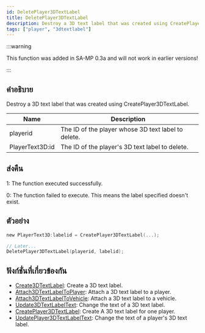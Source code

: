 ```yaml
---
id: DeletePlayer3DTextLabel
title: DeletePlayer3DTextLabel
description: Destroy a 3D text label that was created using CreatePlayer3DTextLabel.
tags: ["player", "3dtextlabel"]
---
```


:::warning

This function was added in SA-MP 0.3a and will not work in earlier versions!

:::

## คำอธิบาย

Destroy a 3D text label that was created using CreatePlayer3DTextLabel.

| Name            | Description                                         |
| --------------- | --------------------------------------------------- |
| playerid        | The ID of the player whose 3D text label to delete. |
| PlayerText3D:id | The ID of the player's 3D text label to delete.     |

## ส่งคืน

1: The function executed successfully.

0: The function failed to execute. This means the label specified doesn't exist.

## ตัวอย่าง

```c
new PlayerText3D:labelid = CreatePlayer3DTextLabel(...);

// Later...
DeletePlayer3DTextLabel(playerid, labelid);
```

## ฟังก์ชั่นที่เกี่ยวข้องกัน

- [Create3DTextLabel](../../scripting/functions/Create3DTextLabel.md): Create a 3D text label.
- [Attach3DTextLabelToPlayer](../../scripting/functions/Attach3DTextLabelToPlayer.md): Attach a 3D text label to a player.
- [Attach3DTextLabelToVehicle](../../scripting/functions/Attach3DTextLabelToVehicle.md): Attach a 3D text label to a vehicle.
- [Update3DTextLabelText](../../scripting/functions/Update3DTextLabelText.md): Change the text of a 3D text label.
- [CreatePlayer3DTextLabel](../../scripting/functions/CreatePlayer3DTextLabel.md): Create A 3D text label for one player.
- [UpdatePlayer3DTextLabelText](../../scripting/functions/UpdatePlayer3DTextLabelText.md): Change the text of a player's 3D text label.

